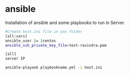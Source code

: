 # ansible
Installation of ansible and some playbooks to run in Server.
```sh
#Create host.ini file in you folder
[all:vars]
ansible_user |= |centos
ansible_ssh_private_key_file=test-ravindra.pem 

[all]
server IP
```

```sh
ansible-playook playbookname.yml -i host.ini
```
